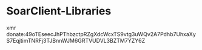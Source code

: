 # SoarClient-Libraries
xmr donate:49oTEseecJhPThbzctpRZgXdcWcxTS9vtg3uWQv2A7Pdhb7UhxaXyS7EqjtimTNRFj3TJBnnWJM6GRTVUDVL3BZTM7YZY6Z
